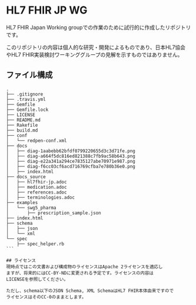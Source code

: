 # HL7 FHIR JP WG
HL7 FHIR Japan Working groupでの作業のために試行的に作成したリポジトリです。

このリポジトリの内容は個人的な研究・開発によるものであり、日本HL7協会
やHL7 FHIR実装検討ワーキンググループの見解を示すものではありません。

## ファイル構成
````
.
├── .gitignore
├── .travis.yml
├── Gemfile
├── Gemfile.lock
├── LICENSE
├── README.md
├── Rakefile
├── build.md 
├── conf
│   └── redpen-conf.xml
├── docs
│   ├── diag-1aabebb62bfdf0799220655d3c3d71fe.png
│   ├── diag-a664f5dc816ed821388c7fb9ac58b643.png
│   ├── diag-e22a341a294ce7835127abe70971e987.png
│   ├── diag-f6cc03cf6acd716769cfba7e780b36e0.png
│   ├── index.html
├── docs_source
│   ├── hl7fhir-jp.adoc
│   ├── medication.adoc
│   ├── references.adoc
│   ├── terminologies.adoc
├── examples
│   └── swg5_pharma
│       ├── prescription_sample.json
├── index.html
├── schema
│   ├── json
│   └── xml
└── spec
    ├── spec_helper.rb
```

## ライセンス
現時点ではこの文書および構成物のライセンスはApache 2ライセンスを適応し
ますが、将来的にはCC-BY-NDに変更される予定です。ライセンスの内容は
LICENSEを参照してください。

ただし、schema以下のJSON Schema, XML SchemaはHL7 FHIR本体由来ですので
ライセンスはそのCC-0のままとします。
